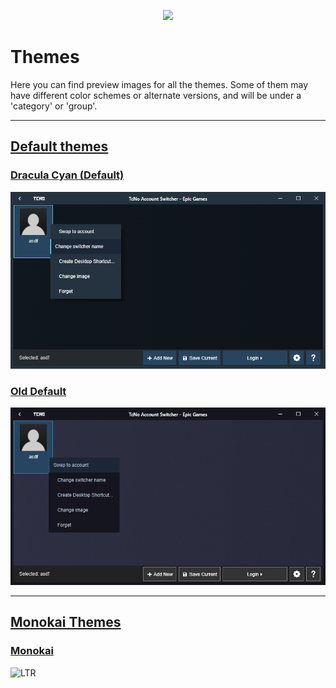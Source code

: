 
<p align="center">
  <a href="https://tcno.co/">
    <img src="https://raw.githubusercontent.com/TcNobo/TcNo-Acc-Switcher-Themes/master/other/img/Themes_Banner.png"></a>
</p>

# Themes

Here you can find preview images for all the themes. Some of them may have different color schemes or alternate versions, and will be under a 'category' or 'group'. 

---

## [Default themes](Themes/Default_Themes)

### [Dracula Cyan (Default)](Themes/Default_Themes/Dracula_Cyan)

![Dracula Cyan Screenshot](Themes/Default_Themes/Dracula_Cyan/Switcher.png)

### [Old Default](Themes/Default_Themes/Old_Default)

![Default Screenshot](Themes/Default_Themes/Old_Default/Switcher.png)

---

## [Monokai Themes](Themes/Monokai_Themes)
### [Monokai](Themes/Monokai_Themes/Monokai)

![LTR](https://i.imgur.com/1nM5ESe.png)
